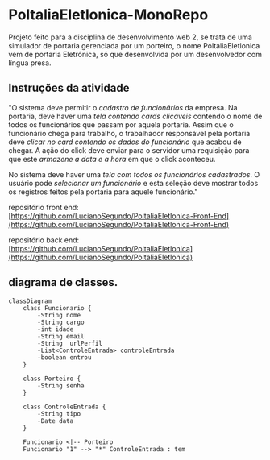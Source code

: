 # PoltaliaEletlonica-MonoRepo
Projeto feito para a disciplina de desenvolvimento web 2, se trata de uma simulador de portaria gerenciada por um porteiro, o nome PoltaliaEletlonica vem de portaria Eletrônica, só que desenvolvida por um desenvolvedor com língua presa.

## Instruções da atividade

"O sistema deve permitir o *cadastro de funcionários* da empresa.
Na portaria, deve haver uma *tela contendo cards clicáveis* contendo o nome de todos os funcionários que passam por aquela portaria. Assim que o funcionário chega para trabalho, o trabalhador responsável pela portaria deve *clicar no card contendo os dados do funcionário* que acabou de chegar. A ação do click deve enviar para o servidor uma requisição para que este *armazene a data e a hora* em que o click aconteceu.

No sistema deve haver uma *tela com todos os funcionários cadastrados*. O usuário pode *selecionar um funcionário* e esta seleção deve mostrar todos os registros feitos pela portaria para aquele funcionário."

repositório front end: [https://github.com/LucianoSegundo/PoltaliaEletlonica-Front-End](https://github.com/LucianoSegundo/PoltaliaEletlonica-Front-End)

repositório back end: [https://github.com/LucianoSegundo/PoltaliaEletlonica](https://github.com/LucianoSegundo/PoltaliaEletlonica)


## diagrama de classes.
```mermaid
classDiagram
    class Funcionario {
        -String nome
        -String cargo
        -int idade
        -String email
        -String  urlPerfil
        -List<ControleEntrada> controleEntrada
        -boolean entrou
    }
    
    class Porteiro {
        -String senha
    }

    class ControleEntrada {
        -String tipo
        -Date data
    }

    Funcionario <|-- Porteiro
    Funcionario "1" --> "*" ControleEntrada : tem
```
